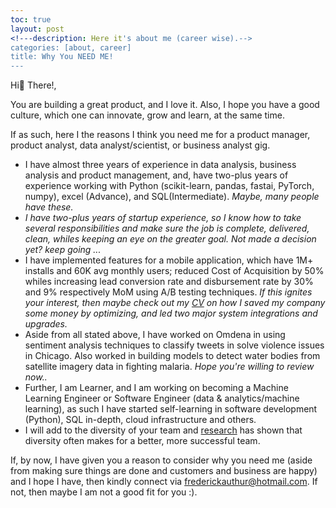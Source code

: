 ```yaml
---
toc: true
layout: post
<!---description: Here it's about me (career wise).-->
categories: [about, career]
title: Why You NEED ME!
---
```


Hi👋  There!, 

You are building a great product, and I love it. Also, I hope you have a good culture, which one can innovate, grow and learn, at the same time.

If as such, here I the reasons I think you need me for a product manager, product analyst, data analyst/scientist, or business analyst gig. 

* I have almost three years of experience in data analysis, business analysis and product management, and, have two-plus years of experience working with 
Python (scikit-learn, pandas, fastai, PyTorch, numpy), excel (Advance), and SQL(Intermediate). <i>Maybe, many people have these.
* I have two-plus years of startup experience, so I know how to take several responsibilities and make sure the job is complete, delivered, clean, 
whiles keeping an eye on the greater goal. Not made a decision yet? keep going ... </i>
* I have implemented features for a mobile application, which have 1M+ installs and 60K avg monthly users; reduced Cost of Acquisition by 50% whiles increasing lead 
conversion rate and disbursement rate by 30% and 9% respectively MoM using A/B testing techniques.  <i>If this ignites your interest, then maybe check out my 
[CV](https://drive.google.com/file/d/1y5MHeLp_v0wJbVl3sfw6lE7xd3tKaaQE/view?usp=sharing) on how I saved my company some money by optimizing, and led two major system 
integrations and upgrades. </i>
* Aside from all stated above, I have worked on Omdena in using sentiment analysis techniques to classify tweets in solve violence issues in Chicago. 
Also worked in building models to detect water bodies from satellite imagery data in fighting malaria.  <i>Hope you're willing to review now..</i>
* Further, I am Learner, and  I am working on becoming a Machine Learning Engineer or Software Engineer (data & analytics/machine learning), 
as such I have started self-learning in software development (Python), SQL in-depth, cloud infrastructure and others.
* I will add to the diversity of your team and [research](https://www.gartner.com/smarterwithgartner/diversity-and-inclusion-build-high-performance-teams/) has shown that diversity often makes for a better, more successful team.

If, by now, I have given you a reason to consider why you need me (aside from making sure things are done and customers and business are happy) and I hope I have, then kindly connect via <frederickauthur@hotmail.com>. 
If not, then maybe I am not a good fit for you :). 
